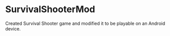 # SurvivalShooterMod
Created Survival Shooter game and modified it to be playable on an Android device.
